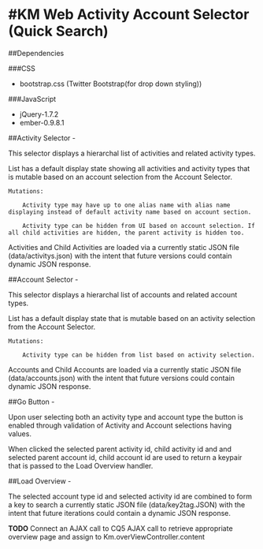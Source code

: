 #KM Web Activity Account Selector (Quick Search)
===========

##Dependencies

###CSS
+ bootstrap.css (Twitter Bootstrap(for drop down styling))

###JavaScript
+ jQuery-1.7.2
+ ember-0.9.8.1


##Activity Selector - 

This selector displays a hierarchal list of activities and related activity types.

List has a default display state showing all activities and activity types that is mutable based on an account selection from the Account Selector.
	
	Mutations:

		Activity type may have up to one alias name with alias name displaying instead of default activity name based on account section.

		Activity type can be hidden from UI based on account selection. If all child activities are hidden, the parent activity is hidden too.

Activities and Child Activities are loaded via a currently static JSON file (data/activitys.json) with the intent that future versions could contain dynamic JSON response.


##Account Selector -

This selector displays a hierarchal list of accounts and related account types.

List has a default display state that is mutable based on an activity selection from the Account Selector.
	
	Mutations:

		Activity type can be hidden from list based on activity selection.

Accounts and Child Accounts are loaded via a currently static JSON file (data/accounts.json) with the intent that future versions could contain dynamic JSON response.

##Go Button -

Upon user selecting both an activity type and account type the button is enabled through validation of Activity and Account selections having values. 

When clicked the selected parent activity id, child activity id and and selected parent account id, child account id are used to return a keypair that is passed to the Load Overview handler.


##Load Overview -

The selected account type id and selected activity id are combined to form a key to search a currently static JSON file (data/key2tag.JSON) with the intent that future iterations could contain a dynamic JSON response.

**TODO** 
	Connect an AJAX call to CQ5 AJAX call to retrieve appropriate overview page and assign to Km.overViewController.content

